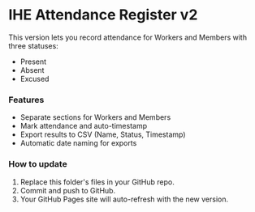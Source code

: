 # IHE Attendance Register v2

This version lets you record attendance for Workers and Members with three statuses:
- Present
- Absent
- Excused

### Features
- Separate sections for Workers and Members
- Mark attendance and auto-timestamp
- Export results to CSV (Name, Status, Timestamp)
- Automatic date naming for exports

### How to update
1. Replace this folder's files in your GitHub repo.
2. Commit and push to GitHub.
3. Your GitHub Pages site will auto-refresh with the new version.
